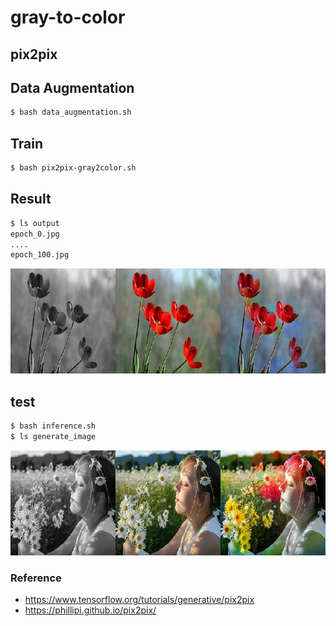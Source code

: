# gray-to-color

## pix2pix

## Data Augmentation
```bash
$ bash data_augmentation.sh
```
## Train
```bash
$ bash pix2pix-gray2color.sh
```

## Result
```bash
$ ls output
epoch_0.jpg
....
epoch_100.jpg

```
![flower_gray_origin_generation](./images/epoch_148.jpg)


## test
```bash
$ bash inference.sh
$ ls generate_image

```

![human_gray_origin_generation](./images/result.jpg)


### Reference
 - https://www.tensorflow.org/tutorials/generative/pix2pix
 - https://phillipi.github.io/pix2pix/
